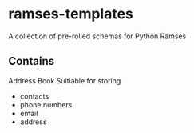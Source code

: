 # ramses-templates
A collection of pre-rolled schemas for Python Ramses

## Contains
Address Book
Suitiable for storing
 - contacts
 - phone numbers
 - email
 - address
